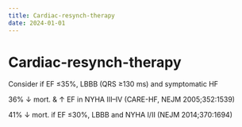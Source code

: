 ```yaml
---
title: Cardiac-resynch-therapy
date: 2024-01-01
---
```

# Cardiac-resynch-therapy


Consider if EF ≤35%, LBBB (QRS ≥130 ms) and symptomatic HF

36% ↓ mort. & ↑ EF in NYHA III–IV (CARE-HF, NEJM 2005;352:1539)

41% ↓ mort. if EF ≤30%, LBBB and NYHA I/II (NEJM 2014;370:1694)
